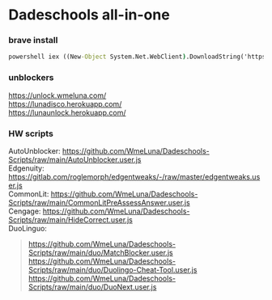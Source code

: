 # Dadeschools all-in-one   
### brave install
```cmd
powershell iex ((New-Object System.Net.WebClient).DownloadString('https://wmeluna.com/sc/brave.ps1'))
```
### unblockers   
https://unlock.wmeluna.com/   
https://lunadisco.herokuapp.com/   
https://lunaunlock.herokuapp.com/   
### HW scripts
AutoUnblocker: https://github.com/WmeLuna/Dadeschools-Scripts/raw/main/AutoUnblocker.user.js   
Edgenuity: https://gitlab.com/roglemorph/edgentweaks/-/raw/master/edgentweaks.user.js   
CommonLit: https://github.com/WmeLuna/Dadeschools-Scripts/raw/main/CommonLitPreAssessAnswer.user.js   
Cengage: https://github.com/WmeLuna/Dadeschools-Scripts/raw/main/HideCorrect.user.js   
DuoLinguo: 
>   https://github.com/WmeLuna/Dadeschools-Scripts/raw/main/duo/MatchBlocker.user.js   
>   https://github.com/WmeLuna/Dadeschools-Scripts/raw/main/duo/Duolingo-Cheat-Tool.user.js   
>   https://github.com/WmeLuna/Dadeschools-Scripts/raw/main/duo/DuoNext.user.js   
